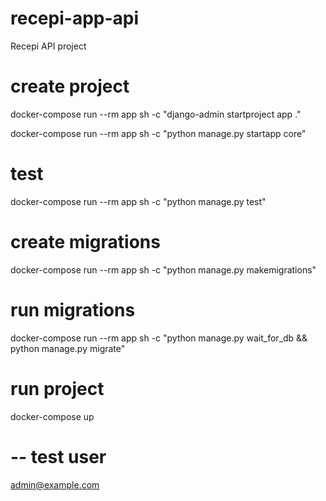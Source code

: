 # recepi-app-api

Recepi API project

# create project

docker-compose run --rm app sh -c "django-admin startproject app ."

docker-compose run --rm app sh -c "python manage.py startapp core"

# test

docker-compose run --rm app sh -c "python manage.py test"

# create migrations

docker-compose run --rm app sh -c "python manage.py makemigrations"

# run migrations

docker-compose run --rm app sh -c "python manage.py wait_for_db && python manage.py migrate"

# run project

docker-compose up

# -- test user

admin@example.com
